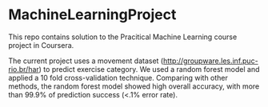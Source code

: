 # MachineLearningProject

This repo contains solution to the Pracitical Machine Learning course project in Coursera. 

The current project uses a movement dataset (http://groupware.les.inf.puc-rio.br/har) to predict exercise category. We used a random forest model and applied a 10 fold cross-validation technique. Comparing with other methods, the random forest model showed high overall accuracy, with more than 99.9% of prediction success (<.1% error rate).
